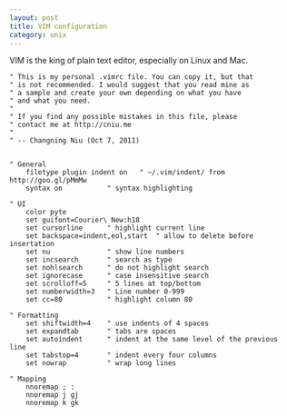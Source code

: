 ```yaml
---
layout: post
title: VIM configuration
category: unix
---
```


VIM is the king of plain text editor, especially on Linux and Mac.

	" This is my personal .vimrc file. You can copy it, but that
	" is not recommended. I would suggest that you read mine as
	" a sample and create your own depending on what you have
    " and what you need.
    "
    " If you find any possible mistakes in this file, please
    " contact me at http://cniu.me
    "
    " -- Changning Niu (Oct 7, 2011)
    
    
    " General
        filetype plugin indent on   " ~/.vim/indent/ from http://goo.gl/pMmMw
        syntax on           " syntax highlighting
    
    " UI
        color pyte
        set guifont=Courier\ New:h18
        set cursorline      " highlight current line
        set backspace=indent,eol,start  " allow to delete before insertation
        set nu              " show line numbers
        set incsearch       " search as type
        set nohlsearch      " do not highlight search
        set ignorecase      " case insensitive search
        set scrolloff=5     " 5 lines at top/bottom
        set numberwidth=3   " Line number 0-999
        set cc=80           " highlight column 80
    
    " Formatting
        set shiftwidth=4    " use indents of 4 spaces
        set expandtab       " tabs are spaces
        set autoindent      " indent at the same level of the previous line
        set tabstop=4       " indent every four columns
        set nowrap          " wrap long lines
    
    " Mapping
        nnoremap ; :
        nnoremap j gj
        nnoremap k gk


